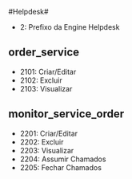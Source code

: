 #Helpdesk#

- 2: Prefixo da Engine Helpdesk


## order_service ##

- 2101: Criar/Editar
- 2102: Excluir
- 2103: Visualizar


## monitor_service_order ##

- 2201: Criar/Editar
- 2202: Excluir
- 2203: Visualizar
- 2204: Assumir Chamados
- 2205: Fechar Chamados


